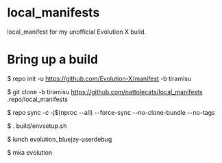 # local_manifests
local_manifest for my unofficial Evolution X build.

# Bring up a build

$ repo init -u https://github.com/Evolution-X/manifest -b tiramisu

$ git clone -b tiramisu https://github.com/nattolecats/local_manifests .repo/local_manifests

$ repo sync -c -j$(nproc --all) --force-sync --no-clone-bundle --no-tags

$ . build/envsetup.sh

$ lunch evolution_bluejay-userdebug

$ mka evolution
